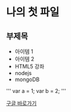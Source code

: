 나의 첫 파일
==================


부제목
-----------


* 아이템 1
* 아이템 2
* HTML5 강좌
* nodejs
* mongoDB

'''
	var a = 1;
	var b = 2;
'''

[구글 바로가기](http://google.com)

